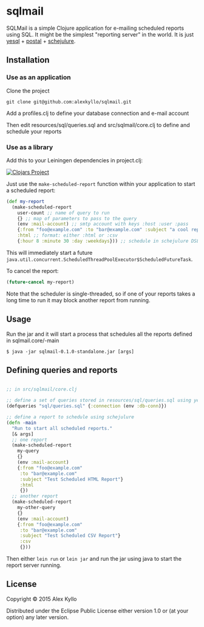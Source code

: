 # sqlmail

SQLMail is a simple Clojure application for e-mailing scheduled reports using SQL. It might be the simplest "reporting server" in the world. It is just [yesql](https://github.com/krisajenkins/yesql) + [postal](https://github.com/drewr/postal) + [schejulure](https://github.com/AdamClements/schejulure).

## Installation

### Use as an application
Clone the project

`git clone git@github.com:alexkyllo/sqlmail.git`

Add a profiles.clj to define your database connection and e-mail account

Then edit resources/sql/queries.sql and src/sqlmail/core.clj to define and schedule your reports

### Use as a library
Add this to your Leiningen dependencies in project.clj:

[![Clojars Project](http://clojars.org/sqlmail/latest-version.svg)](http://clojars.org/sqlmail)

Just use the `make-scheduled-report` function within your application to start a scheduled report:

```clojure
(def my-report
  (make-scheduled-report
    user-count ;; name of query to run
    {} ;; map of parameters to pass to the query
    (env :mail-account) ;; smtp account with keys :host :user :pass
    {:from "foo@example.com" :to "bar@example.com" :subject "a cool report"} ;; e-mail headers
    :html ;; format: either :html or :csv
    {:hour 8 :minute 30 :day :weekdays})) ;; schedule in schejulure DSL
```

This will immediately start a future `java.util.concurrent.ScheduledThreadPoolExecutor$ScheduledFutureTask`.

To cancel the report:

```clojure
(future-cancel my-report)
```
Note that the scheduler is single-threaded, so if one of your reports takes a long time to run it may block another report from running.

## Usage

Run the jar and it will start a process that schedules all the reports defined in sqlmail.core/-main

    $ java -jar sqlmail-0.1.0-standalone.jar [args]

## Defining queries and reports

```clojure

;; in src/sqlmail/core.clj

;; define a set of queries stored in resources/sql/queries.sql using yesql
(defqueries "sql/queries.sql" {:connection (env :db-conn)})

;; define a report to schedule using schejulure
(defn -main
  "Run to start all scheduled reports."
  [& args]
  ;; one report
  (make-scheduled-report
    my-query
    {}
    (env :mail-account)
    {:from "foo@example.com"
     :to "bar@example.com"
     :subject "Test Scheduled HTML Report"}
     :html
     {})
  ;; another report
  (make-scheduled-report
    my-other-query
    {}
    (env :mail-account)
    {:from "foo@example.com"
     :to "bar@example.com"
     :subject "Test Scheduled CSV Report"}
     :csv
     {}))
```

Then either `lein run` or `lein jar` and run the jar using java to start the report server running.

## License

Copyright © 2015 Alex Kyllo

Distributed under the Eclipse Public License either version 1.0 or (at
your option) any later version.
